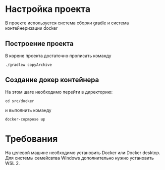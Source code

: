 # Настройка проекта
В проекте используется система сборки gradle и система контейнеризации docker

## Построение проекта
В корене проекта достаточно прописать команду 
```shell
./gradlew copyArchive
```
## Создание докер контейнера
На этом шаге необходимо перейти в директорию: 
```shell
cd src/docker
```
и выполнить команду 
```shell
docker-copmpose up
```

# Требования
На целевой машине необходимо установить Docker или Docker desktop. 
Для системы семейсвтва Windows дополнительно нужно установить WSL 2.